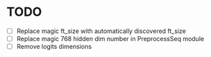 # TODO

- [ ] Replace magic ft_size with automatically discovered ft_size
- [ ] Replace magic 768 hidden dim number in PreprocessSeq module
- [ ] Remove logits dimensions
